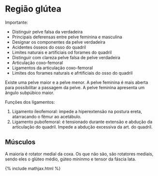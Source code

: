 # Região glútea

Importante:

* Distinguir pelve falsa da verdadeira
* Principais deferensas entre pelve feminina e masculina
* Designar os componentes da pelve verdadeira
* Acidentes ósseos do osso do quadril
* Limites naturais e artificiais od forames do quadril
* Distinguir com clareza pelve falsa de pelve verdadeira
* Articulação coxo-femoral
* Ligamentos da articulação coxo-femoral
* Limites dos forames naturais e afrtificiais do osso do quadril

Existe uma pelve maior e a pelve menor. A pelve feminina é mais aberta para possibilitar a passagem da pelve. A pelve feminina apresenta um ângulo subpúbico maior.

Funções dos ligamentos:

1. Ligamento íleofemoral: impede a hiperextensão na postura ereta, atarracando o fêmur ao acetábulo.
2. Ligamento pubofemoral: é tensionado durante extensão e abdução da articulação do quadril. Impede a abdução excessiva da art. do quadril.

## Músculos

A maioria é rotator medial da coxa. Os que não são, são rotatores mediais, sendo eles o glúteo médio, gúteo míninmo e tensor da fáscia lata.



{% include mathjax.html %}